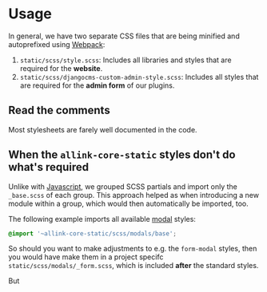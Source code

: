 # Usage

In general, we have two separate CSS files that are being minified and autoprefixed using [Webpack](../overview/webpack.md):

1. `static/scss/style.scss`: Includes all libraries and styles that are required for the <strong>website</strong>.
2. `static/scss/djangocms-custom-admin-style.scss`: Includes all styles that are required for the <strong>admin form</strong> of our plugins.

## Read the comments

Most stylesheets are farely well documented in the code.

## When the `allink-core-static` styles don't do what's required

Unlike with [Javascript](../javascript/usage.md), we grouped SCSS partials and import only the `_base.scss` of each group. This approach helped as when introducing a new module within a group, which would then automatically be imported, too.

The following example imports all available [modal](../modules/modals.md) styles:

```SCSS
@import '~allink-core-static/scss/modals/base';
```

So should you want to make adjustments to e.g. the `form-modal` styles, then you would have make them in a project specifc `static/scss/modals/_form.scss`, which is included <strong>after</strong> the standard styles.

But
